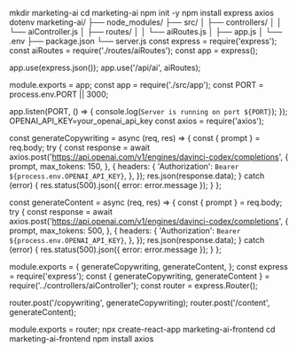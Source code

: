 mkdir marketing-ai
cd marketing-ai
npm init -y
npm install express axios dotenv
marketing-ai/
├── node_modules/
├── src/
│   ├── controllers/
│   │   └── aiController.js
│   ├── routes/
│   │   └── aiRoutes.js
│   ├── app.js
│   └── .env
├── package.json
└── server.js
const express = require('express');
const aiRoutes = require('./routes/aiRoutes');
const app = express();

app.use(express.json());
app.use('/api/ai', aiRoutes);

module.exports = app;
const app = require('./src/app');
const PORT = process.env.PORT || 3000;

app.listen(PORT, () => {
  console.log(`Server is running on port ${PORT}`);
});
OPENAI_API_KEY=your_openai_api_key
const axios = require('axios');

const generateCopywriting = async (req, res) => {
  const { prompt } = req.body;
  try {
    const response = await axios.post('https://api.openai.com/v1/engines/davinci-codex/completions', {
      prompt,
      max_tokens: 150,
    }, {
      headers: {
        'Authorization': `Bearer ${process.env.OPENAI_API_KEY}`,
      },
    });
    res.json(response.data);
  } catch (error) {
    res.status(500).json({ error: error.message });
  }
};

const generateContent = async (req, res) => {
  const { prompt } = req.body;
  try {
    const response = await axios.post('https://api.openai.com/v1/engines/davinci-codex/completions', {
      prompt,
      max_tokens: 500,
    }, {
      headers: {
        'Authorization': `Bearer ${process.env.OPENAI_API_KEY}`,
      },
    });
    res.json(response.data);
  } catch (error) {
    res.status(500).json({ error: error.message });
  }
};

module.exports = {
  generateCopywriting,
  generateContent,
};
const express = require('express');
const { generateCopywriting, generateContent } = require('../controllers/aiController');
const router = express.Router();

router.post('/copywriting', generateCopywriting);
router.post('/content', generateContent);

module.exports = router;
npx create-react-app marketing-ai-frontend
cd marketing-ai-frontend
npm install axios
